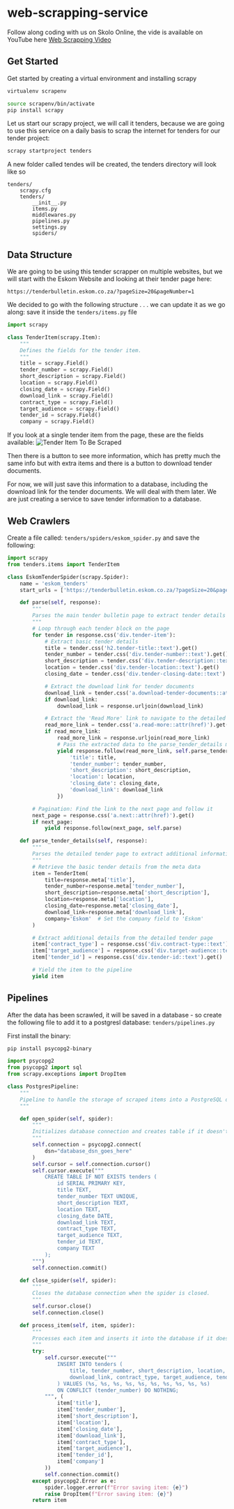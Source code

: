 # web-scrapping-service
Follow along coding with us on Skolo Online, the vide is available on YouTube here
[Web Scrapping Video]()

## Get Started
Get started by creating a virtual environment and installing scrapy 

```sh
virtualenv scrapenv
```

```sh
source scrapenv/bin/activate
pip install scrapy
```

Let us start our scrapy project, we will call it tenders, because we are going to use this service on a daily basis to scrap the internet for tenders for our tender project:
```sh
scrapy startproject tenders
```

A new folder called tendes will be created, the tenders directory will look like so
```
tenders/
    scrapy.cfg
    tenders/
        __init__.py
        items.py
        middlewares.py
        pipelines.py
        settings.py
        spiders/
```

## Data Structure
We are going to be using this tender scrapper on multiple websites, but we will start with the Eskom Website and looking at their tender page here:
```
https://tenderbulletin.eskom.co.za/?pageSize=20&pageNumber=1
```
We decided to go with the following structure . . . we can update it as we go along: save it inside the `tenders/items.py` file

```python
import scrapy

class TenderItem(scrapy.Item):
    """
    Defines the fields for the tender item.
    """
    title = scrapy.Field()
    tender_number = scrapy.Field()
    short_description = scrapy.Field()
    location = scrapy.Field()
    closing_date = scrapy.Field()
    download_link = scrapy.Field()
    contract_type = scrapy.Field()
    target_audience = scrapy.Field()
    tender_id = scrapy.Field()
    company = scrapy.Field()

```
If you look at a single tender item from the page, these are the fields available:
![Tender Item To Be Scraped](https://bertha.ams3.digitaloceanspaces.com/example_tender.png)

Then there is a button to see more information, which has pretty much the same info but with extra items and there is a button to download tender documents.

For now, we will just save this information to a database, including the download link for the tender documents. We will deal with them later. We are just creating a service to save tender information to a database.

## Web Crawlers 
Create a file called: `tenders/spiders/eskom_spider.py` and save the following:

```python
import scrapy
from tenders.items import TenderItem

class EskomTenderSpider(scrapy.Spider):
    name = 'eskom_tenders'
    start_urls = ['https://tenderbulletin.eskom.co.za/?pageSize=20&pageNumber=1']

    def parse(self, response):
        """
        Parses the main tender bulletin page to extract tender details and navigates to 'Read More' pages for additional information.
        """
        # Loop through each tender block on the page
        for tender in response.css('div.tender-item'):
            # Extract basic tender details
            title = tender.css('h2.tender-title::text').get()
            tender_number = tender.css('div.tender-number::text').get()
            short_description = tender.css('div.tender-description::text').get()
            location = tender.css('div.tender-location::text').get()
            closing_date = tender.css('div.tender-closing-date::text').get()

            # Extract the download link for tender documents
            download_link = tender.css('a.download-tender-documents::attr(href)').get()
            if download_link:
                download_link = response.urljoin(download_link)

            # Extract the 'Read More' link to navigate to the detailed tender page
            read_more_link = tender.css('a.read-more::attr(href)').get()
            if read_more_link:
                read_more_link = response.urljoin(read_more_link)
                # Pass the extracted data to the parse_tender_details method
                yield response.follow(read_more_link, self.parse_tender_details, meta={
                    'title': title,
                    'tender_number': tender_number,
                    'short_description': short_description,
                    'location': location,
                    'closing_date': closing_date,
                    'download_link': download_link
                })

        # Pagination: Find the link to the next page and follow it
        next_page = response.css('a.next::attr(href)').get()
        if next_page:
            yield response.follow(next_page, self.parse)

    def parse_tender_details(self, response):
        """
        Parses the detailed tender page to extract additional information such as contract type, target audience, and tender ID.
        """
        # Retrieve the basic tender details from the meta data
        item = TenderItem(
            title=response.meta['title'],
            tender_number=response.meta['tender_number'],
            short_description=response.meta['short_description'],
            location=response.meta['location'],
            closing_date=response.meta['closing_date'],
            download_link=response.meta['download_link'],
            company='Eskom'  # Set the company field to 'Eskom'
        )

        # Extract additional details from the detailed tender page
        item['contract_type'] = response.css('div.contract-type::text').get()
        item['target_audience'] = response.css('div.target-audience::text').get()
        item['tender_id'] = response.css('div.tender-id::text').get()

        # Yield the item to the pipeline
        yield item

```

## Pipelines
After the data has been scrawled, it will be saved in a database - so create the following file to add it to a postgresl database:
`tenders/pipelines.py`

First install the binary:
```sh
pip install psycopg2-binary
```

```python
import psycopg2
from psycopg2 import sql
from scrapy.exceptions import DropItem

class PostgresPipeline:
    """
    Pipeline to handle the storage of scraped items into a PostgreSQL database.
    """

    def open_spider(self, spider):
        """
        Initializes database connection and creates table if it doesn't exist.
        """
        self.connection = psycopg2.connect(
            dsn="database_dsn_goes_here"
        )
        self.cursor = self.connection.cursor()
        self.cursor.execute("""
            CREATE TABLE IF NOT EXISTS tenders (
                id SERIAL PRIMARY KEY,
                title TEXT,
                tender_number TEXT UNIQUE,
                short_description TEXT,
                location TEXT,
                closing_date DATE,
                download_link TEXT,
                contract_type TEXT,
                target_audience TEXT,
                tender_id TEXT,
                company TEXT
            );
        """)
        self.connection.commit()

    def close_spider(self, spider):
        """
        Closes the database connection when the spider is closed.
        """
        self.cursor.close()
        self.connection.close()

    def process_item(self, item, spider):
        """
        Processes each item and inserts it into the database if it doesn't already exist.
        """
        try:
            self.cursor.execute("""
                INSERT INTO tenders (
                    title, tender_number, short_description, location, closing_date,
                    download_link, contract_type, target_audience, tender_id, company
                ) VALUES (%s, %s, %s, %s, %s, %s, %s, %s, %s, %s)
                ON CONFLICT (tender_number) DO NOTHING;
            """, (
                item['title'],
                item['tender_number'],
                item['short_description'],
                item['location'],
                item['closing_date'],
                item['download_link'],
                item['contract_type'],
                item['target_audience'],
                item['tender_id'],
                item['company']
            ))
            self.connection.commit()
        except psycopg2.Error as e:
            spider.logger.error(f"Error saving item: {e}")
            raise DropItem(f"Error saving item: {e}")
        return item

```
